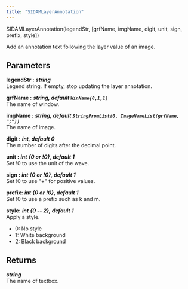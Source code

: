 ```yaml
---
title: "SIDAMLayerAnnotation"
---
```

<p class="function_definition">SIDAMLayerAnnotation(<span class="function_variables">legendStr, [grfName, imgName, digit, unit, sign, prefix, style]</span>)</p>

Add an annotation text following the layer value of an image.

## Parameters

**legendStr :** ***string***  
Legend string. If empty, stop updating the layer annotation.

**grfName :** ***string, default `WinName(0,1,1)`***  
The name of window.

**imgName :** ***string, default `StringFromList(0, ImageNameList(grfName, ";"))`***  
The name of image.

**digit :** ***int, default 0***  
The number of digits after the decimal point.

**unit :** ***int {0 or !0}, default 1***  
Set !0 to use the unit of the wave.

**sign :** ***int {0 or !0}, default 1***  
Set !0 to use "+" for positive values.

**prefix:** ***int {0 or !0}, default 1***  
Set !0 to use a prefix such as k and m.

**style:** ***int {0 -- 2}, default 1***  
Apply a style.
* 0: No style
* 1: White background
* 2: Black background

## Returns
***string***  
The name of textbox.
